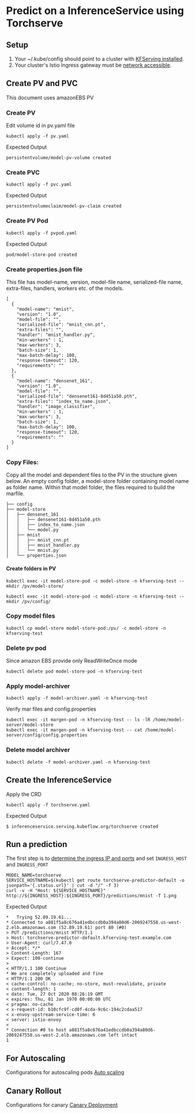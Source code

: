 # Predict on a InferenceService using Torchserve

## Setup
1. Your ~/.kube/config should point to a cluster with [KFServing installed](https://github.com/kubeflow/kfserving/#install-kfserving).
2. Your cluster's Istio Ingress gateway must be [network accessible](https://istio.io/latest/docs/tasks/traffic-management/ingress/ingress-control/).

## Create PV and PVC
This document uses amazonEBS PV 

### Create PV

Edit volume id in pv.yaml file

```
kubectl apply -f pv.yaml
```

Expected Output

```
persistentvolume/model-pv-volume created
```

### Create PVC

```
kubectl apply -f pvc.yaml
```

Expected Output

```
persistentvolumeclaim/model-pv-claim created
```

### Create PV Pod

```
kubectl apply -f pvpod.yaml
```

Expected Output

```
pod/model-store-pod created
```

### Create properties.json file
This file has model-name, version, model-file name, serialized-file name, extra-files, handlers, workers etc. of the models.

```
[
  {
    "model-name": "mnist",
    "version": "1.0",
    "model-file": "",
    "serialized-file": "mnist_cnn.pt",
    "extra-files": "",
    "handler": "mnist_handler.py",
    "min-workers" : 1,
    "max-workers": 3,
    "batch-size": 1,
    "max-batch-delay": 100,
    "response-timeout": 120,
    "requirements": ""
  },
  {
    "model-name": "densenet_161",
    "version": "1.0",
    "model-file": "",
    "serialized-file": "densenet161-8d451a50.pth",
    "extra-files": "index_to_name.json",
    "handler": "image_classifier",
    "min-workers" : 1,
    "max-workers": 3,
    "batch-size": 1,
    "max-batch-delay": 100,
    "response-timeout": 120,
    "requirements": ""
  }
]
```

### Copy Files:

Copy all the model and dependent files to the PV in the structure given below.
An empty config folder, a model-store folder containing model name as folder name. Within that model folder, the files required to build the marfile.

```
├── config
├── model-store
│   ├── densenet_161
│   │   ├── densenet161-8d451a50.pth
│   │   ├── index_to_name.json
│   │   └── model.py
│   ├── mnist
│   │   ├── mnist_cnn.pt
│   │   ├── mnist_handler.py
│   │   └── mnist.py
│   └── properties.json

```

#### Create folders in PV

```
kubectl exec -it model-store-pod -c model-store -n kfserving-test -- mkdir /pv/model-store/

kubectl exec -it model-store-pod -c model-store -n kfserving-test -- mkdir /pv/config/
```

### Copy model files

```
kubectl cp model-store model-store-pod:/pv/ -c model-store -n kfserving-test

```

### Delete pv pod

Since amazon EBS provide only ReadWriteOnce mode

```
kubectl delete pod model-store-pod -n kfserving-test
```

### Apply model-archiver

```
kubectl apply -f model-archiver.yaml -n kfserving-test
```

Verify mar files and config.properties

```
kubectl exec -it margen-pod -n kfserving-test -- ls -lR /home/model-server/model-store
kubectl exec -it margen-pod -n kfserving-test -- cat /home/model-server/config/config.properties
```

### Delete model archiver

```
kubectl delete -f model-archiver.yaml -n kfserving-test
```

## Create the InferenceService

Apply the CRD

```
kubectl apply -f torchserve.yaml
```

Expected Output

```
$ inferenceservice.serving.kubeflow.org/torchserve created
```

## Run a prediction
The first step is to [determine the ingress IP and ports](../../../README.md#determine-the-ingress-ip-and-ports) and set `INGRESS_HOST` and `INGRESS_PORT`


```
MODEL_NAME=torchserve
SERVICE_HOSTNAME=$(kubectl get route torchserve-predictor-default -o jsonpath='{.status.url}' | cut -d "/" -f 3)
curl -v -H "Host: ${SERVICE_HOSTNAME}" http://${INGRESS_HOST}:${INGRESS_PORT}/predictions/mnist -T 1.png
```

Expected Output

```
*   Trying 52.89.19.61...
* Connected to a881f5a8c676a41edbccdb0a394a80d6-2069247558.us-west-2.elb.amazonaws.com (52.89.19.61) port 80 (#0)
> PUT /predictions/mnist HTTP/1.1
> Host: torchserve-predictor-default.kfserving-test.example.com
> User-Agent: curl/7.47.0
> Accept: */*
> Content-Length: 167
> Expect: 100-continue
> 
< HTTP/1.1 100 Continue
* We are completely uploaded and fine
< HTTP/1.1 200 OK
< cache-control: no-cache; no-store, must-revalidate, private
< content-length: 1
< date: Tue, 27 Oct 2020 08:26:19 GMT
< expires: Thu, 01 Jan 1970 00:00:00 UTC
< pragma: no-cache
< x-request-id: b10cfc9f-cd0f-4cda-9c6c-194c2cdaa517
< x-envoy-upstream-service-time: 6
< server: istio-envoy
< 
* Connection #0 to host a881f5a8c676a41edbccdb0a394a80d6-2069247558.us-west-2.elb.amazonaws.com left intact
1
```

## For Autoscaling 
Configurations for autoscaling pods [Auto scaling](docs/autoscaling.md)

## Canary Rollout
Configurations for canary [Canary Deployment](docs/canary.md)
